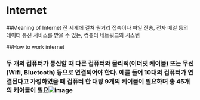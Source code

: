 # Internet
##Meaning of Internet
전 세계에 걸쳐 원거리 접속이나 파일 전송, 전자 메일 등의 데이터 통신 서비스를 받을 수 있는, 컴퓨터 네트워크의 시스템

##How to work internet
### 두 개의 컴퓨터가 통신할 때 다른 컴퓨터와 물리적(이더넷 케이블) 또는 무선(Wifi, Bluetooth) 등으로 연결되어야 한다. 예를 들어 10대의 컴퓨터가 연결된다고 가정하였을 때 컴퓨터 한 대당 9개의 케이블이 필요하며 총 45개의 케이블이 필요![image](https://user-images.githubusercontent.com/82091740/187463681-7c65915e-c093-4a4c-9bd6-e39f5edc7c76.png)
